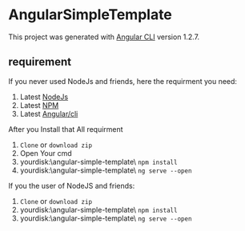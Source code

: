 # AngularSimpleTemplate

This project was generated with [Angular CLI](https://github.com/angular/angular-cli) version 1.2.7.

## requirement

If you never used NodeJs and friends, here the requirment you need:
1. Latest [NodeJs](https://nodejs.org/en/)
2. Latest [NPM](https://www.npmjs.com/get-npm)
3. Latest [Angular/cli](https://cli.angular.io/)

After you Install that All requirment

1. `Clone` or `download zip`
2. Open Your cmd
3. yourdisk:\angular-simple-template\ `npm install`
4. yourdisk:\angular-simple-template\ `ng serve --open`

If you the user of NodeJS and friends:

1. `Clone` or `download zip`
2. yourdisk:\angular-simple-template\ `npm install`
3. yourdisk:\angular-simple-template\ `ng serve --open`
 
